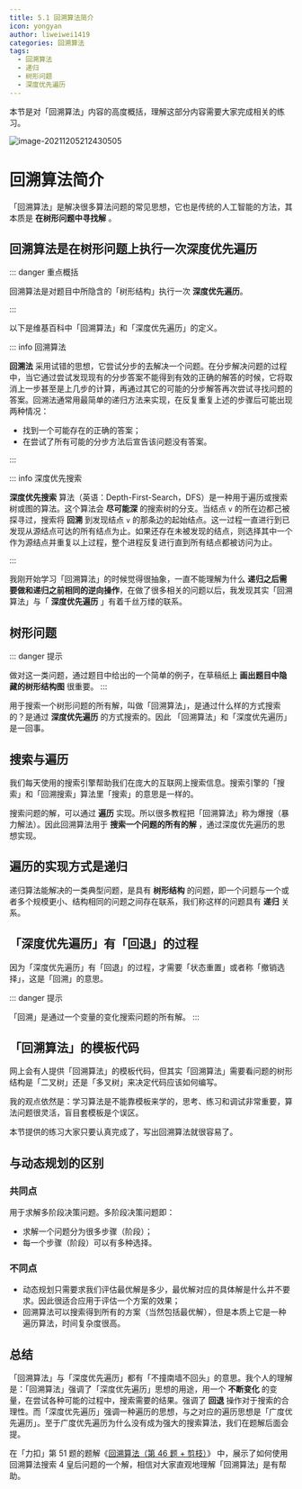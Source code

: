 ```yaml
---
title: 5.1 回溯算法简介
icon: yongyan
author: liweiwei1419
categories: 回溯算法
tags:
  - 回溯算法
  - 递归
  - 树形问题
  - 深度优先遍历
---
```


本节是对「回溯算法」内容的高度概括，理解这部分内容需要大家完成相关的练习。

![image-20211205212430505](https://tva1.sinaimg.cn/large/008i3skNgy1gx39y88xh8j31gs0oi43s.jpg)


# 回溯算法简介


「回溯算法」是解决很多算法问题的常见思想，它也是传统的人工智能的方法，其本质是 **在树形问题中寻找解** 。 

## 回溯算法是在树形问题上执行一次深度优先遍历

::: danger 重点概括

回溯算法是对题目中所隐含的「树形结构」执行一次 **深度优先遍历**。

:::

以下是维基百科中「回溯算法」和「深度优先遍历」的定义。

::: info 回溯算法

**回溯法** 采用试错的思想，它尝试分步的去解决一个问题。在分步解决问题的过程中，当它通过尝试发现现有的分步答案不能得到有效的正确的解答的时候，它将取消上一步甚至是上几步的计算，再通过其它的可能的分步解答再次尝试寻找问题的答案。回溯法通常用最简单的递归方法来实现，在反复重复上述的步骤后可能出现两种情况：

+ 找到一个可能存在的正确的答案；
+ 在尝试了所有可能的分步方法后宣告该问题没有答案。

:::

::: info 深度优先搜索

**深度优先搜索** 算法（英语：Depth-First-Search，DFS）是一种用于遍历或搜索树或图的算法。这个算法会 **尽可能深** 的搜索树的分支。当结点 `v` 的所在边都己被探寻过，搜索将 **回溯** 到发现结点 `v` 的那条边的起始结点。这一过程一直进行到已发现从源结点可达的所有结点为止。如果还存在未被发现的结点，则选择其中一个作为源结点并重复以上过程，整个进程反复进行直到所有结点都被访问为止。

:::

我刚开始学习「回溯算法」的时候觉得很抽象，一直不能理解为什么 **递归之后需要做和递归之前相同的逆向操作**，在做了很多相关的问题以后，我发现其实「回溯算法」与「 **深度优先遍历** 」有着千丝万缕的联系。

## 树形问题

::: danger 提示

做对这一类问题，通过题目中给出的一个简单的例子，在草稿纸上 **画出题目中隐藏的树形结构图** 很重要。
:::

用于搜索一个树形问题的所有解，叫做「回溯算法」，是通过什么样的方式搜索的？是通过 **深度优先遍历** 的方式搜索的。因此 「回溯算法」和「深度优先遍历」是一回事。

## 搜索与遍历

我们每天使用的搜索引擎帮助我们在庞大的互联网上搜索信息。搜索引擎的「搜索」和「回溯搜索」算法里「搜索」的意思是一样的。

搜索问题的解，可以通过 **遍历** 实现。所以很多教程把「回溯算法」称为爆搜（暴力解法）。因此回溯算法用于 **搜索一个问题的所有的解** ，通过深度优先遍历的思想实现。

## 遍历的实现方式是递归

递归算法能解决的一类典型问题，是具有 **树形结构** 的问题，即一个问题与一个或者多个规模更小、结构相同的问题之间存在联系，我们称这样的问题具有 **递归** 关系。

## 「深度优先遍历」有「回退」的过程

因为「深度优先遍历」有「回退」的过程，才需要「状态重置」或者称「撤销选择」，这是「回溯」的意思。

::: danger 提示

「回溯」是通过一个变量的变化搜索问题的所有解。
:::

## 「回溯算法」的模板代码

网上会有人提供「回溯算法」的模板代码，但其实「回溯算法」需要看问题的树形结构是「二叉树」还是「多叉树」来决定代码应该如何编写。

我的观点依然是：学习算法是不能靠模板来学的，思考、练习和调试非常重要，算法问题很灵活，盲目套模板是个误区。

本节提供的练习大家只要认真完成了，写出回溯算法就很容易了。

## 与动态规划的区别

### 共同点

用于求解多阶段决策问题。多阶段决策问题即：

+ 求解一个问题分为很多步骤（阶段）；
+ 每一个步骤（阶段）可以有多种选择。

### 不同点

+ 动态规划只需要求我们评估最优解是多少，最优解对应的具体解是什么并不要求。因此很适合应用于评估一个方案的效果；
+ 回溯算法可以搜索得到所有的方案（当然包括最优解），但是本质上它是一种遍历算法，时间复杂度很高。

## 总结

「回溯算法」与「深度优先遍历」都有「不撞南墙不回头」的意思。我个人的理解是：「回溯算法」强调了「深度优先遍历」思想的用途，用一个 **不断变化** 的变量，在尝试各种可能的过程中，搜索需要的结果。强调了 **回退** 操作对于搜索的合理性。而「深度优先遍历」强调一种遍历的思想，与之对应的遍历思想是「广度优先遍历」。至于广度优先遍历为什么没有成为强大的搜索算法，我们在题解后面会提。

在「力扣」第 51 题的题解《[回溯算法（第 46 题 + 剪枝）](https://leetcode-cn.com/problems/n-queens/solution/gen-ju-di-46-ti-quan-pai-lie-de-hui-su-suan-fa-si-/)》 中，展示了如何使用回溯算法搜索 $4$ 皇后问题的一个解，相信对大家直观地理解「回溯算法」是有帮助。









